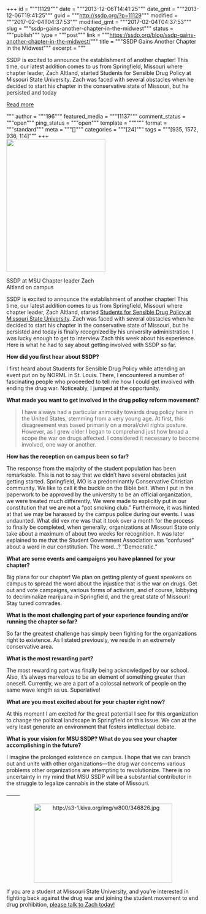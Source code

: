 +++
id = """11129"""
date = """2013-12-06T14:41:25"""
date_gmt = """2013-12-06T19:41:25"""
guid = """http://ssdp.org/?p=11129"""
modified = """2017-02-04T04:37:53"""
modified_gmt = """2017-02-04T04:37:53"""
slug = """ssdp-gains-another-chapter-in-the-midwest"""
status = """publish"""
type = """post"""
link = """https://ssdp.org/blog/ssdp-gains-another-chapter-in-the-midwest/"""
title = """SSDP Gains Another Chapter in the Midwest"""
excerpt = """<p>SSDP is excited to announce the establishment of another chapter! This time, our latest addition comes to us from Springfield, Missouri where chapter leader, Zach Altland, started Students for Sensible Drug Policy at Missouri State University. Zach was faced with several obstacles when he decided to start his chapter in the conservative state of Missouri, but he persisted and today</p>
<div class="h10"></div>
<p><a class="more-link2 flat" href="https://ssdp.org/blog/ssdp-gains-another-chapter-in-the-midwest/">Read more</a></p>
"""
author = """196"""
featured_media = """11137"""
comment_status = """open"""
ping_status = """open"""
template = """"""
format = """standard"""
meta = """[]"""
categories = """[24]"""
tags = """[935, 1572, 936, 114]"""
+++
<div style="width: 268px" class="wp-caption alignright"><img title="Zach Altland" alt="" src="https://scontent-b-iad.xx.fbcdn.net/hphotos-prn2/v/1457079_10201172948271845_1699929461_n.jpg?oh=7909684a2f0f9f40da08f3f4113f26d7&amp;oe=52A3FEF5" width="258" height="346" /><p class="wp-caption-text">SSDP at MSU Chapter leader Zach Altland on campus</p></div>



SSDP is excited to announce the establishment of another chapter! This time, our latest addition comes to us from Springfield, Missouri where chapter leader, Zach Altland, started <a href="http://ssdp.org/chapters/midwest/missouri/missouri-state-university/">Students for Sensible Drug Policy at Missouri State University</a>. Zach was faced with several obstacles when he decided to start his chapter in the conservative state of Missouri, but he persisted and today is finally recognized by his university administration. I was lucky enough to get to interview Zach this week about his experience. Here is what he had to say about getting involved with SSDP so far.



<strong>How did you first hear about SSDP?</strong>



I first heard about Students for Sensible Drug Policy while attending an event put on by NORML in St. Louis. There, I encountered a number of fascinating people who proceeded to tell me how I could get involved with ending the drug war. Noticeably, I jumped at the opportunity.



<strong>What made you want to get involved in the drug policy reform movement? </strong>

<blockquote>I have always had a particular animosity towards drug policy here in the United States, stemming from a very young age. At first, this disagreement was based primarily on a moral/civil rights posture. However, as I grew older I began to comprehend just how broad a scope the war on drugs affected. I considered it necessary to become involved, one way or another.</blockquote>

<strong>How has the reception on campus been so far? </strong>



The response from the majority of the student population has been remarkable. This is not to say that we didn’t have several obstacles just getting started. Springfield, MO is a predominantly Conservative Christian community. We like to call it the buckle on the Bible belt. When I put in the paperwork to be approved by the university to be an official organization, we were treated much differently. We were made to explicitly put in our constitution that we are not a “pot smoking club.” Furthermore, it was hinted at that we may be harassed by the campus police during our events. I was undaunted. What did vex me was that it took over a month for the process to finally be completed, when generally; organizations at Missouri State only take about a maximum of about two weeks for recognition. It was later explained to me that the Student Government Association was “confused” about a word in our constitution. The word…? “Democratic.”



<strong> What are some events and campaigns you have planned for your chapter? </strong>



Big plans for our chapter! We plan on getting plenty of guest speakers on campus to spread the word about the injustice that is the war on drugs. Get out and vote campaigns, various forms of activism, and of course, lobbying to decriminalize marijuana in Springfield, and the great state of Missouri! Stay tuned comrades.



<strong>What is the most challenging part of your experience founding and/or running the chapter so far?</strong>



So far the greatest challenge has simply been fighting for the organizations right to existence. As I stated previously, we reside in an extremely conservative area.



<strong>What is the most rewarding part? </strong>



The most rewarding part was finally being acknowledged by our school. Also, it’s always marvelous to be an element of something greater than oneself. Currently, we are a part of a colossal network of people on the same wave length as us. Superlative!



<strong>What are you most excited about for your chapter right now? </strong>



At this moment I am excited for the great potential I see for this organization to change the political landscape in Springfield on this issue. We can at the very least generate an environment that fosters intellectual debate.



<strong>What is your vision for MSU SSDP? What do you see your chapter accomplishing in the future? </strong>



I imagine the prolonged existence on campus. I hope that we can branch out and unite with other organizations—the drug war concerns various problems other organizations are attempting to revolutionize. There is no uncertainty in my mind that MSU SSDP will be a substantial contributor in the struggle to legalize cannabis in the state of Missouri.

&#8212;&#8212;&#8211;

<p style="text-align: center;"><img class="aligncenter" alt="http://s3-1.kiva.org/img/w800/346826.jpg" src="http://s3-1.kiva.org/img/w800/346826.jpg" width="360" height="206" /></p>

If you are a student at Missouri State University, and you&#8217;re interested in fighting back against the drug war and joining the student movement to end drug prohibition, <a href="http://ssdp.org/chapters/midwest/missouri/missouri-state-university/">please talk to Zach today! </a>
